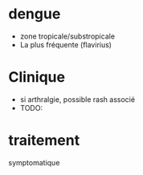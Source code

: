 # dengue



- zone tropicale/substropicale 
- La plus fréquente (flavirius) 


# Clinique


- si arthralgie, possible rash associé 
- TODO: 


# traitement


symptomatique 

